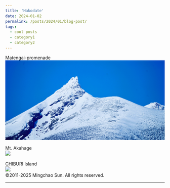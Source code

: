 ```yaml
---
title: 'Hakodate'
date: 2024-01-02
permalink: /posts/2024/01/blog-post/
tags:
  - cool posts
  - category1
  - category2
---
```


Matengai-promenade<br/><img src='/images/2024010201.JPG'><br/>

Mt. Akahage<br/><img src='/images/2024010202.JPG'><br/>

CHIBURI Island<br/><img src='/images/2024010203.JPG'><br/>
©2011-2025 Mingchao Sun. All rights reserved.

------

